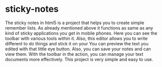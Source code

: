 # sticky-notes
The sticky notes in html5 is a project that helps you to create simple remember lists. As already mentioned above it functions as same as any kind of sticky applications you get in mobile phones. Here you can see the toolbar with various tools within it.
Also, this editor allows you to write different to do things and stick it on your You can preview the text you edited with that little eye button. Also, you can save your notes and can view them. 
With the toolbar in the action, you can manage your text documents more effectively. This project is very simple and easy to use. 
